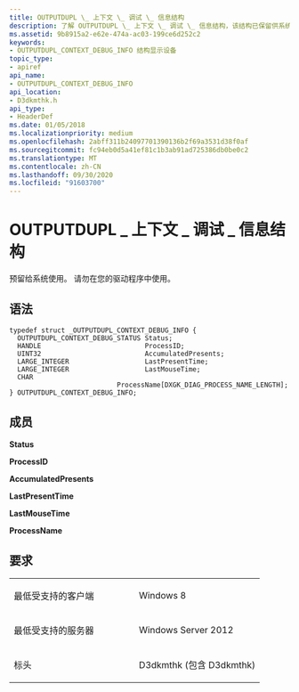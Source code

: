 ```yaml
---
title: OUTPUTDUPL \_ 上下文 \_ 调试 \_ 信息结构
description: 了解 OUTPUTDUPL \_ 上下文 \_ 调试 \_ 信息结构，该结构已保留供系统使用。 请勿在您的驱动程序中使用。
ms.assetid: 9b8915a2-e62e-474a-ac03-199ce6d252c2
keywords:
- OUTPUTDUPL_CONTEXT_DEBUG_INFO 结构显示设备
topic_type:
- apiref
api_name:
- OUTPUTDUPL_CONTEXT_DEBUG_INFO
api_location:
- D3dkmthk.h
api_type:
- HeaderDef
ms.date: 01/05/2018
ms.localizationpriority: medium
ms.openlocfilehash: 2abff311b24097701390136b2f69a3531d38f0af
ms.sourcegitcommit: fc94eb0d5a41ef81c1b3ab91ad725386db0be0c2
ms.translationtype: MT
ms.contentlocale: zh-CN
ms.lasthandoff: 09/30/2020
ms.locfileid: "91603700"
---
```

# <a name="outputdupl_context_debug_info-structure"></a>OUTPUTDUPL \_ 上下文 \_ 调试 \_ 信息结构


预留给系统使用。 请勿在您的驱动程序中使用。

<a name="syntax"></a>语法
------

```ManagedCPlusPlus
typedef struct _OUTPUTDUPL_CONTEXT_DEBUG_INFO {
  OUTPUTDUPL_CONTEXT_DEBUG_STATUS Status;
  HANDLE                          ProcessID;
  UINT32                          AccumulatedPresents;
  LARGE_INTEGER                   LastPresentTime;
  LARGE_INTEGER                   LastMouseTime;
  CHAR                            ProcessName[DXGK_DIAG_PROCESS_NAME_LENGTH];
} OUTPUTDUPL_CONTEXT_DEBUG_INFO;
```

<a name="members"></a>成员
-------

**Status**

**ProcessID**

**AccumulatedPresents**

**LastPresentTime**

**LastMouseTime**

**ProcessName**

<a name="requirements"></a>要求
------------

<table>
<colgroup>
<col width="50%" />
<col width="50%" />
</colgroup>
<tbody>
<tr class="odd">
<td align="left"><p>最低受支持的客户端</p></td>
<td align="left"><p>Windows 8</p></td>
</tr>
<tr class="even">
<td align="left"><p>最低受支持的服务器</p></td>
<td align="left"><p>Windows Server 2012</p></td>
</tr>
<tr class="odd">
<td align="left"><p>标头</p></td>
<td align="left">D3dkmthk (包含 D3dkmthk) </td>
</tr>
</tbody>
</table>

 

 





